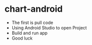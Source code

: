 # chart-android
- The first is pull code
- Using Android Studio to open Project
- Build and run app
- Good luck
